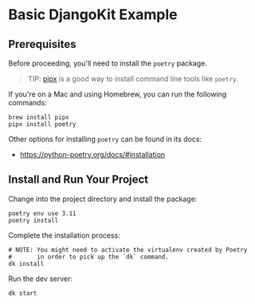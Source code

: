 # Basic DjangoKit Example

## Prerequisites

Before proceeding, you'll need to install the `poetry` package.

> TIP: [pipx](https://pypa.github.io/pipx/) is a good way to install
> command line tools like `poetry`.

If you're on a Mac and using Homebrew, you can run the following
commands:

    brew install pipx
    pipx install poetry

Other options for installing `poetry` can be found in its docs:

- https://python-poetry.org/docs/#installation

## Install and Run Your Project

Change into the project directory and install the package:

    poetry env use 3.11
    poetry install

Complete the installation process:

    # NOTE: You might need to activate the virtualenv created by Poetry
    #       in order to pick up the `dk` command.
    dk install

Run the dev server:

    dk start
